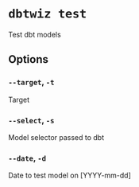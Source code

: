 # `dbtwiz test`

Test dbt models

## Options

### `--target`, `-t`

Target

### `--select`, `-s`

Model selector passed to dbt

### `--date`, `-d`

Date to test model on [YYYY-mm-dd]
